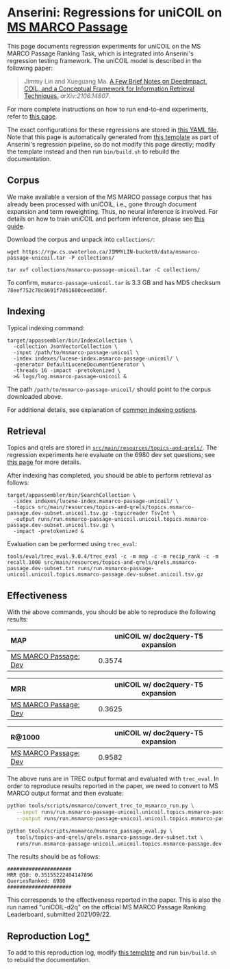 # Anserini: Regressions for uniCOIL on [MS MARCO Passage](https://github.com/microsoft/MSMARCO-Passage-Ranking)

This page documents regression experiments for uniCOIL on the MS MARCO Passage Ranking Task, which is integrated into Anserini's regression testing framework.
The uniCOIL model is described in the following paper:

> Jimmy Lin and Xueguang Ma. [A Few Brief Notes on DeepImpact, COIL, and a Conceptual Framework for Information Retrieval Techniques.](https://arxiv.org/abs/2106.14807) _arXiv:2106.14807_.

For more complete instructions on how to run end-to-end experiments, refer to [this page](experiments-msmarco-unicoil.md).

The exact configurations for these regressions are stored in [this YAML file](../src/main/resources/regression/msmarco-passage-unicoil.yaml).
Note that this page is automatically generated from [this template](../src/main/resources/docgen/templates/msmarco-passage-unicoil.template) as part of Anserini's regression pipeline, so do not modify this page directly; modify the template instead and then run `bin/build.sh` to rebuild the documentation.

## Corpus

We make available a version of the MS MARCO passage corpus that has already been processed with uniCOIL, i.e., gone through document expansion and term reweighting.
Thus, no neural inference is involved.
For details on how to train uniCOIL and perform inference, please see [this guide](https://github.com/luyug/COIL/tree/main/uniCOIL).

Download the corpus and unpack into `collections/`:

```
wget https://rgw.cs.uwaterloo.ca/JIMMYLIN-bucket0/data/msmarco-passage-unicoil.tar -P collections/

tar xvf collections/msmarco-passage-unicoil.tar -C collections/
```

To confirm, `msmarco-passage-unicoil.tar` is 3.3 GB and has MD5 checksum `78eef752c78c8691f7d61600ceed306f`.

## Indexing

Typical indexing command:

```
target/appassembler/bin/IndexCollection \
  -collection JsonVectorCollection \
  -input /path/to/msmarco-passage-unicoil \
  -index indexes/lucene-index.msmarco-passage-unicoil/ \
  -generator DefaultLuceneDocumentGenerator \
  -threads 16 -impact -pretokenized \
  >& logs/log.msmarco-passage-unicoil &
```

The path `/path/to/msmarco-passage-unicoil/` should point to the corpus downloaded above.

For additional details, see explanation of [common indexing options](common-indexing-options.md).

## Retrieval

Topics and qrels are stored in [`src/main/resources/topics-and-qrels/`](../src/main/resources/topics-and-qrels/).
The regression experiments here evaluate on the 6980 dev set questions; see [this page](experiments-msmarco-passage.md) for more details.

After indexing has completed, you should be able to perform retrieval as follows:

```
target/appassembler/bin/SearchCollection \
  -index indexes/lucene-index.msmarco-passage-unicoil/ \
  -topics src/main/resources/topics-and-qrels/topics.msmarco-passage.dev-subset.unicoil.tsv.gz -topicreader TsvInt \
  -output runs/run.msmarco-passage-unicoil.unicoil.topics.msmarco-passage.dev-subset.unicoil.tsv.gz \
  -impact -pretokenized &
```

Evaluation can be performed using `trec_eval`:

```
tools/eval/trec_eval.9.0.4/trec_eval -c -m map -c -m recip_rank -c -m recall.1000 src/main/resources/topics-and-qrels/qrels.msmarco-passage.dev-subset.txt runs/run.msmarco-passage-unicoil.unicoil.topics.msmarco-passage.dev-subset.unicoil.tsv.gz
```

## Effectiveness

With the above commands, you should be able to reproduce the following results:

MAP                                     | uniCOIL w/ doc2query-T5 expansion|
:---------------------------------------|-----------|
[MS MARCO Passage: Dev](https://github.com/microsoft/MSMARCO-Passage-Ranking)| 0.3574    |


MRR                                     | uniCOIL w/ doc2query-T5 expansion|
:---------------------------------------|-----------|
[MS MARCO Passage: Dev](https://github.com/microsoft/MSMARCO-Passage-Ranking)| 0.3625    |


R@1000                                  | uniCOIL w/ doc2query-T5 expansion|
:---------------------------------------|-----------|
[MS MARCO Passage: Dev](https://github.com/microsoft/MSMARCO-Passage-Ranking)| 0.9582    |

The above runs are in TREC output format and evaluated with `trec_eval`.
In order to reproduce results reported in the paper, we need to convert to MS MARCO output format and then evaluate:

```bash
python tools/scripts/msmarco/convert_trec_to_msmarco_run.py \
   --input runs/run.msmarco-passage-unicoil.unicoil.topics.msmarco-passage.dev-subset.unicoil.tsv.gz \
   --output runs/run.msmarco-passage-unicoil.unicoil.topics.msmarco-passage.dev-subset.unicoil.tsv.gz.msmarco --quiet

python tools/scripts/msmarco/msmarco_passage_eval.py \
   tools/topics-and-qrels/qrels.msmarco-passage.dev-subset.txt \
   runs/run.msmarco-passage-unicoil.unicoil.topics.msmarco-passage.dev-subset.unicoil.tsv.gz.msmarco
```

The results should be as follows:

```
#####################
MRR @10: 0.35155222404147896
QueriesRanked: 6980
#####################
```

This corresponds to the effectiveness reported in the paper.
This is also the run named "uniCOIL-d2q" on the official MS MARCO Passage Ranking Leaderboard, submitted 2021/09/22.

## Reproduction Log[*](reproducibility.md)

To add to this reproduction log, modify [this template](../src/main/resources/docgen/templates/msmarco-passage-unicoil.template) and run `bin/build.sh` to rebuild the documentation.
